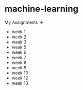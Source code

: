 # machine-learning
My Assignments ->
- week 1
- week 2
- week 3
- week 5
- week 6
- week 7
- week 8
- week 9
- week 10
- week 12
- week 13
